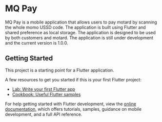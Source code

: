 # MQ Pay

MQ Pay is a mobile application that allows users to pay motard by scanning the whole momo USSD code. The application is built using Flutter and shared preference as local storage. The application is designed to be used by both customers and motard. The application is still under development and the current version is 1.0.0.

## Getting Started

This project is a starting point for a Flutter application.

A few resources to get you started if this is your first Flutter project:

- [Lab: Write your first Flutter app](https://docs.flutter.dev/get-started/codelab)
- [Cookbook: Useful Flutter samples](https://docs.flutter.dev/cookbook)

For help getting started with Flutter development, view the
[online documentation](https://docs.flutter.dev/), which offers tutorials,
samples, guidance on mobile development, and a full API reference.
